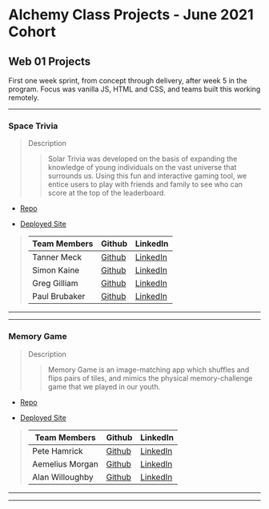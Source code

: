 # Alchemy Class Projects - June 2021 Cohort

## Web 01 Projects

First one week sprint, from concept through delivery, after week 5 in the program.  Focus was vanilla JS, HTML and CSS, and teams built this working remotely.
___

### Space Trivia

> Description 
>> Solar Trivia was developed on the basis of expanding the knowledge of young individuals on the vast universe that surrounds us. Using this fun and interactive gaming tool, we entice users to play with friends and family to see who can score at the top of the leaderboard.

* [Repo](https://github.com/tannermeck/project-week-solar-trivia)

* [Deployed Site](https://tannermeck.github.io/project-week-solar-trivia/)

>| Team Members  | Github  | LinkedIn  |
>|---|---|---|
>| Tanner Meck | [Github](https://github.com/tannermeck)   | [LinkedIn](https://www.linkedin.com/in/tanner-meck/)   |
>| Simon Kaine |  [Github](https://github.com/simonkaine)  |  [LinkedIn](https://www.linkedin.com/in/simonbishopkaine/)  |
>| Greg Gilliam |  [Github](https://github.com/greg-gilliam)  |  [LinkedIn](https://www.linkedin.com/in/gregory-gilliam/)  |
>| Paul Brubaker |  [Github](https://github.com/p-brubaker)  |  [LinkedIn](https://www.linkedin.com/in/paul-brubaker-a94597176/)  |

___
___

### Memory Game

> Description 
>> Memory Game is an image-matching app which shuffles and flips pairs of tiles, and mimics the physical memory-challenge game that we played in our youth.

* [Repo](https://github.com/AemiliusM/ProjectWk1-Memory-game)

* [Deployed Site](https://aemiliusm.github.io/ProjectWk1-Memory-game)

>| Team Members  | Github  | LinkedIn  |
>|---|---|---|
>| Pete Hamrick| [Github](https://github.com/pete-hamrick)   | [LinkedIn](http://www.linkedin.com/in/petehamrick)   |
>|Aemelius Morgan| [Github](https://github.com/AemiliusM)  |  [LinkedIn](https://www.linkedin.com/in/aemilius-morgan/)  |
>| Alan Willoughby| [Github](https://github.com/satyadvaya)  |  [LinkedIn](https://www.linkedin.com/in/alan-willoughby)  |


___
___

<!-- ### 

> Description 
>>

* [Repo]()

* [Deployed Site]()

>| Team Members  | Github  | LinkedIn  |
>|---|---|---|
>| Name| [Github]()   | [LinkedIn]()   |
>|  Name| [Github]()  |  [LinkedIn]()  |
>|  Name| [Github]()  |  [LinkedIn]()  |
>| Name |  [Github]()  |  [LinkedIn]()  |

___
___

### 

> Description 
>>

* [Repo]()

* [Deployed Site]()

>| Team Members  | Github  | LinkedIn  |
>|---|---|---|
>| Name| [Github]()   | [LinkedIn]()   |
>|  Name| [Github]()  |  [LinkedIn]()  |
>|  Name| [Github]()  |  [LinkedIn]()  |
>| Name |  [Github]()  |  [LinkedIn]()  |

___
___

### 

> Description 
>>

* [Repo]()

* [Deployed Site]()

>| Team Members  | Github  | LinkedIn  |
>|---|---|---|
>| Name| [Github]()   | [LinkedIn]()   |
>|  Name| [Github]()  |  [LinkedIn]()  |
>|  Name| [Github]()  |  [LinkedIn]()  |
>| Name |  [Github]()  |  [LinkedIn]()  |

___
___

### 

> Description 
>>

* [Repo]()

* [Deployed Site]()

>| Team Members  | Github  | LinkedIn  |
>|---|---|---|
>| Name| [Github]()   | [LinkedIn]()   |
>|  Name| [Github]()  |  [LinkedIn]()  |
>|  Name| [Github]()  |  [LinkedIn]()  |
>| Name |  [Github]()  |  [LinkedIn]()  |

___
___ -->